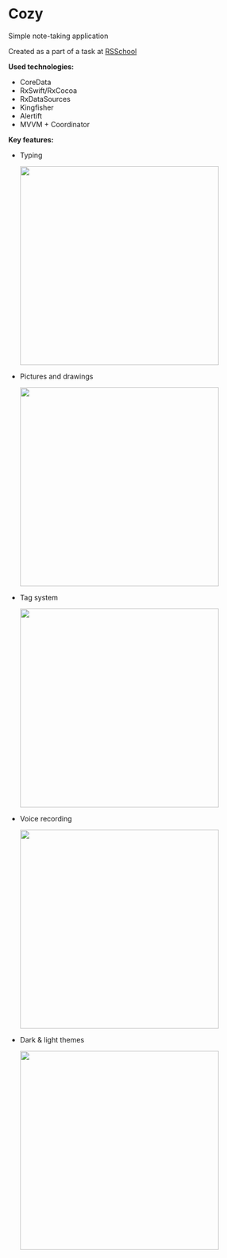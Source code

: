 # Cozy


<p>Simple note-taking application</p>
<p>Created as a part of a task at <a href="https://rs.school">RSSchool</a></p>

<b>Used technologies:</b>
<ul>
  <li>CoreData</li>
  <li>RxSwift/RxCocoa</li>
  <li>RxDataSources</li>
  <li>Kingfisher</li>
  <li>Alertift</li>
  <li>MVVM + Coordinator</li>
</ul>




<b>Key features:</b>
<ul>
  <li>
    <div>
      <p>Typing</p>
      <img src="/media/key_feature_1.mov" height="400px">
    </div>
  </li>
  <li>
    <div>
      <p>Pictures and drawings</p>
      <img src="/media/key_feature_2.mov" height="400px">
    </div>
  </li>
  <li>
    <div>
      <p>Tag system</p>
      <img src="/media/key_feature_3.mov" height="400px">
    </div>
  </li>
  <li>
    <div>
      <p>Voice recording</p>
      <img src="/media/key_feature_4.mov" height="400px">
    </div>
  </li>
  <li>
    <div>
      <p>Dark & light themes</p>
      <img src="/media/key_feature_5.mov" height="400px">
    </div>
  </li>

</ul>

